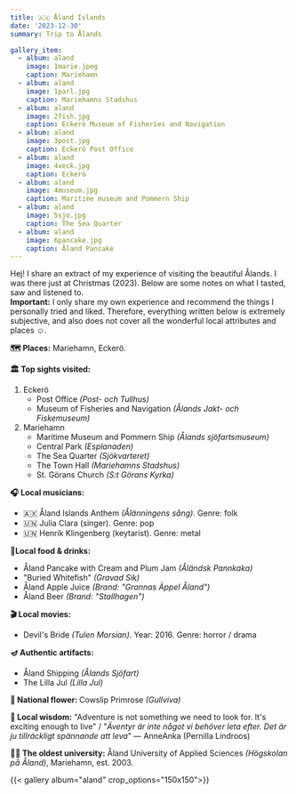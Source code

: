 ```yaml
---
title: 🇦🇽 Åland Islands 
date: '2023-12-30'
summary: Trip to Ålands

gallery_item:
  - album: aland
    image: 1marie.jpeg
    caption: Mariehamn
  - album: aland
    image: 1parl.jpg
    caption: Mariehamns Stadshus
  - album: aland
    image: 2fish.jpg
    caption: Eckerö Museum of Fisheries and Navigation
  - album: aland
    image: 3post.jpg
    caption: Eckerö Post Office
  - album: aland
    image: 4xeck.jpg
    caption: Eckerö
  - album: aland
    image: 4museum.jpg
    caption: Maritime museum and Pommern Ship
  - album: aland
    image: 5sjo.jpg
    caption: The Sea Quarter
  - album: aland
    image: 6pancake.jpg
    caption: Åland Pancake
---
```

Hej! I share an extract of my experience of visiting the beautiful Ålands. I was there just at Christmas (2023). Below are some notes on what I tasted, saw and listened to.<br>
<b>Important:</b> I only share my own experience and recommend the things I personally tried and liked. Therefore, everything written below is extremely subjective, and also does not cover all the wonderful local attributes and places ☺️.

<b>🗺 Places:</b> Mariehamn, Eckerö.<br>

<b>🏛 Top sights visited: </b>
1. Eckerö
    - Post Office <i>(Post- och Tullhus)</i>
    - Museum of Fisheries and Navigation <i>(Ålands Jakt- och Fiskemuseum)</i>
2. Mariehamn
    - Maritime Museum and Pommern Ship <i>(Ålands sjöfartsmuseum)</i>
    - Central Park <i>(Esplanaden)</i>
    - The Sea Quarter <i>(Sjökvarteret)</i>
    - The Town Hall <i>(Mariehamns Stadshus)</i>
    - St. Görans Church <i>(S:t Görans Kyrka)</i>


<b>🎧 Local musicians: </b>
- 🇦🇽 Åland Islands Anthem <i>(Ålänningens sång)</i>. Genre: folk 
- 🇺🇳 Julia Clara (singer). Genre: pop
- 🇺🇳 Henrik Klingenberg (keytarist). Genre: metal


<b>🥘Local food & drinks: </b>
- Åland Pancake with Cream and Plum Jam <i>(Åländsk Pannkaka)</i>
- "Buried Whitefish" <i>(Gravad Sik)</i>
- Åland Apple Juice <i>(Brand: "Grannas Äppel Åland")</i>
- Åland Beer <i>(Brand: "Stallhagen")</i>


<b>🎬 Local movies:</b>
- Devil's Bride <i>(Tulen Morsian)</i>. Year: 2016. Genre: horror / drama


<b>🪔 Authentic artifacts:</b>
- Åland Shipping <i>(Ålands Sjöfart)</i>
- The Lilla Jul <i>(Lilla Jul)</i>


<b>💐 National flower: </b> Cowslip Primrose <i>(Gullviva)</i>


<b>🦉 Local wisdom:</b> "Adventure is not something we need to look for. It's exciting enough to live" / "<i>Äventyr är inte något vi behöver leta efter. Det är ju tillräckligt spännande att leva</i>" — AnneAnka (Pernilla Lindroos)


<b>👨‍🎓 The oldest university:</b> Åland University of Applied Sciences <i>(Högskolan på Åland)</i>, Mariehamn, est. 2003. 


{{< gallery album="aland" crop_options="150x150">}}
   


